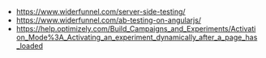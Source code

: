 - https://www.widerfunnel.com/server-side-testing/
- https://www.widerfunnel.com/ab-testing-on-angularjs/
- https://help.optimizely.com/Build_Campaigns_and_Experiments/Activation_Mode%3A_Activating_an_experiment_dynamically_after_a_page_has_loaded
